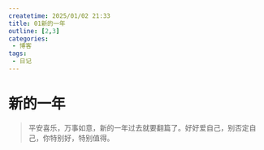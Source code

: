 ```yaml
---
createtime: 2025/01/02 21:33
title: 01新的一年
outline: [2,3]
categories:
 - 博客
tags:
 - 日记
---
```


# 新的一年
> 平安喜乐，万事如意，新的一年过去就要翻篇了。好好爱自己，别否定自己，你特别好，特别值得。



